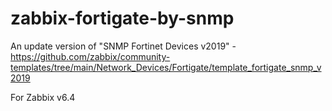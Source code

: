# zabbix-fortigate-by-snmp
An update version of "SNMP Fortinet Devices v2019" - https://github.com/zabbix/community-templates/tree/main/Network_Devices/Fortigate/template_fortigate_snmp_v2019


For Zabbix v6.4
